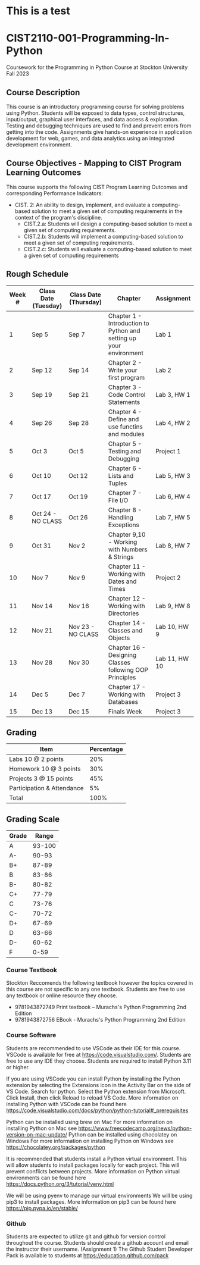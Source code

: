 # This is a test

# CIST2110-001-Programming-In-Python

Coursework for the Programming in Python Course at Stockton University Fall 2023

## Course Description

This course is an introductory programming course for solving problems using Python. Students will be exposed to data types, control structures, input/output, graphical user interfaces, and data access & exploration. Testing and debugging techniques are used to find and prevent errors from getting into the code. Assignments give hands-on experience in application development for web, games, and data analytics using an integrated development environment.

## Course Objectives - Mapping to CIST Program Learning Outcomes
This course supports the following CIST Program Learning Outcomes and corresponding Performance Indicators:
- CIST. 2: An ability to design, implement, and evaluate a computing-based solution to meet a given set of computing requirements in the context of the program's discipline.
  - CIST.2.a: Students will design a computing-based solution to meet a given set of computing requirements.
  - CIST.2.b: Students will implement a computing-based solution to meet a given set of computing requirements.
  - CIST.2.c: Students will evaluate a computing-based solution to meet a given set of computing requirements

## Rough Schedule
| Week # | Class Date (Tuesday) | Class Date (Thursday) | Chapter | Assignment |
|--------|---------------------|----------------------|---------|--------------|
| 1      | Sep 5               | Sep 7                | Chapter 1 - Introduction to Python and setting up your environment | Lab 1 | 
| 2      | Sep 12              | Sep 14               | Chapter 2 - Write your first program | Lab 2 |
| 3      | Sep 19              | Sep 21               | Chapter 3 - Code Control Statements | Lab 3, HW 1 |
| 4      | Sep 26              | Sep 28               | Chapter 4 - Define and use functins and modules | Lab 4, HW 2 |
| 5      | Oct 3               | Oct 5                | Chapter 5 - Testing and Debugging | Project 1 |
| 6      | Oct 10              | Oct 12               | Chapter 6 - Lists and Tuples | Lab 5, HW 3 |
| 7      | Oct 17              | Oct 19               | Chapter 7 - File I/O | Lab 6, HW 4 |
| 8      | Oct 24 - NO CLASS   | Oct 26               | Chapter 8 - Handling Exceptions | Lab 7, HW 5 |
| 9      | Oct 31              | Nov 2                | Chapter 9,10 - Working with Numbers & Strings| Lab 8, HW 7 |
| 10     | Nov 7               | Nov 9                | Chapter 11 - Working with Dates and Times | Project 2 |
| 11     | Nov 14              | Nov 16               | Chapter 12 - Working with Directories | Lab 9, HW 8 |
| 12     | Nov 21              | Nov 23 - NO CLASS    | Chapter 14 - Classes and Objects | Lab 10, HW 9 |
| 13     | Nov 28              | Nov 30               | Chapter 16 - Designing Classes following OOP Principles | Lab 11, HW 10 |
| 14     | Dec 5               | Dec 7                | Chapter 17 - Working with Databases | Project 3 |
| 15     | Dec 13              | Dec 15               | Finals Week | Project 3 |


## Grading
| Item | Percentage |
| ---  | --- |
| Labs 10 @ 2 points         | 20% |
| Homework 10 @ 3 points     | 30% |
| Projects 3 @ 15 points     | 45% |
| Participation & Attendance |  5% |
| Total                      | 100% |
## Grading Scale
| Grade | Range |
| --- | --- |
| A | 93-100 |
| A- | 90-93 |
| B+ | 87-89 |
| B  | 83-86 |
| B- | 80-82 |
| C+ | 77-79 |
| C  | 73-76 |
| C- | 70-72 |
| D+ | 67-69 |
| D  | 63-66 |
| D- | 60-62 |
| F  | 0-59 |

### Course Textbook
Stockton Reccomends the following textbook however the topics covered in this course are not specific to any one textbook. Students are free to use any textbook or online resource they choose.
- 9781943872749 Print textbook –  Murachs's Python Programming 2nd Edition
- 9781943872756 EBook - Murachs's Python Programming 2nd Edition

### Course Software
Students are recommended to use VSCode as their IDE for this course. VSCode is available for free at https://code.visualstudio.com/. Students are free to use any IDE they choose.
Students are required to install Python 3.11 or higher.

If you are using VSCode you can install Python by installing the Python extension by selecting the Extensions icon in the Activity Bar on the side of VS Code. Search for python. Select the Python extension from Microsoft. Click Install, then click Reload to reload VS Code. More information on installing Python with VSCode can be found here https://code.visualstudio.com/docs/python/python-tutorial#_prerequisites

Python can be installed using brew on Mac
    For more information on installing Python on Mac see https://www.freecodecamp.org/news/python-version-on-mac-update/
Python can be installed using chocolatey on Windows
    For more information on installing Python on Windows see https://chocolatey.org/packages/python

It is recommended that students install a Python virtual environment. This will allow students to install packages locally for each project. This will prevent conflicts between projects. More information on Python virtual environments can be found here https://docs.python.org/3/tutorial/venv.html

We will be using pyenv to manage our virtual environments
We will be using pip3 to install packages. More information on pip3 can be found here https://pip.pypa.io/en/stable/

### Github
Students are expected to utilize git and github for version control throughout the course. Students should create a github account and email the instructor their username. (Assignment 1)
The Github Student Developer Pack is available to students at https://education.github.com/pack
